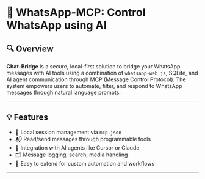 # 📲 WhatsApp-MCP: Control WhatsApp using AI



## 🔍 Overview

**Chat-Bridge** is a secure, local-first solution to bridge your WhatsApp messages with AI tools using a combination of `whatsapp-web.js`, SQLite, and AI agent communication through MCP (Message Control Protocol). The system empowers users to automate, filter, and respond to WhatsApp messages through natural language prompts.

---

## 💡 Features

- 🔐 Local session management via `mcp.json`
- 📬 Read/send messages through programmable tools
- 🧠 Integration with AI agents like Cursor or Claude
- 🗂️ Message logging, search, media handling
- 🧩 Easy to extend for custom automation and workflows

---
